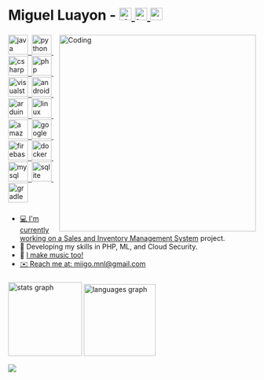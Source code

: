 # Miguel Luayon - <a href="https://www.linkedin.com/in/miguelluayon/" target="_blank"><img src="https://raw.githubusercontent.com/maurodesouza/profile-readme-generator/master/src/assets/icons/social/linkedin/default.svg" height="25" alt="linkedin logo"/> <a href="https://www.instagram.com/miigomusic" target="_blank"> <img src="https://raw.githubusercontent.com/maurodesouza/profile-readme-generator/master/src/assets/icons/social/instagram/default.svg" height="25" alt="instagram logo"/> <a href="https://discord.com/users/322447560222441474/" target="_blank"> <img src="https://raw.githubusercontent.com/maurodesouza/profile-readme-generator/master/src/assets/icons/social/discord/default.svg" height="25" alt="discord logo"/>

###

<img align="right" alt="Coding" width="400" src="https://i.imgur.com/g9ZjaxG.png">

<div align="left">
  <img src="https://skillicons.dev/icons?i=java" height="40" alt="java logo"  />
  <img width="0" />
  <img src="https://skillicons.dev/icons?i=py" height="40" alt="python logo"  />
  <img width="0" />
  <img src="https://skillicons.dev/icons?i=cs" height="40" alt="csharp logo"  />
  <img width="0" />
  <img src="https://skillicons.dev/icons?i=php" height="40" alt="php logo"  />
  <img width="0" />
  <img src="https://skillicons.dev/icons?i=visualstudio" height="40" alt="visualstudio logo"  />
  <img width="0" />
  <img src="https://skillicons.dev/icons?i=androidstudio" height="40" alt="androidstudio logo"  />
  <img width="0" />
  <img src="https://skillicons.dev/icons?i=arduino" height="40" alt="arduino logo"  />
  <img width="0" />
  <img src="https://skillicons.dev/icons?i=linux" height="40" alt="linux logo"  />
  <img width="0" />
  <img src="https://skillicons.dev/icons?i=aws" height="40" alt="amazonwebservices logo"  />
  <img width="0" />
  <img src="https://skillicons.dev/icons?i=gcp" height="40" alt="googlecloud logo"  />
  <img width="0" />
  <img src="https://skillicons.dev/icons?i=firebase" height="40" alt="firebase logo"  />
  <img width="0" />
  <img src="https://skillicons.dev/icons?i=docker" height="40" alt="docker logo"  />
  <img width="0" />
  <img src="https://skillicons.dev/icons?i=mysql" height="40" alt="mysql logo"  />
  <img width="0" />
  <img src="https://skillicons.dev/icons?i=sqlite" height="40" alt="sqlite logo"  />
  <img width="0" />

  <img src="https://skillicons.dev/icons?i=gradle" height="40" alt="gradle logo"  />
</div>

###

- 💻 I'm currently working on a <a href="https://github.com/miigo-dev/sales-inventory-lakbay">Sales and Inventory Management System</a> project.
- 🌱 Developing my skills in PHP, ML, and Cloud Security.
- 🎹 <a href="https://www.solo.to/miigo"> I make music too!
- ✉️ Reach me at: miigo.mnl@gmail.com

###

<div align="left">
  <img src="https://github-readme-stats.vercel.app/api?username=miigo-dev&hide_title=true&hide_rank=false&show_icons=true&include_all_commits=true&count_private=true&disable_animations=false&theme=codeSTACKr&locale=en&hide_border=false&order=1&custom_title=Github%20Stats" height="150" alt="stats graph"  />
  <img src="https://github-readme-stats.vercel.app/api/top-langs?username=miigo-dev&locale=en&hide_title=true&layout=compact&card_width=320&langs_count=5&theme=codeSTACKr&hide_border=false&order=2&custom_title=Languages" height="146" alt="languages graph"  />
  
  [![](https://visitcount.itsvg.in/api?id=miigo-dev&icon=0&color=12)](https://visitcount.itsvg.in)
</div>

###
